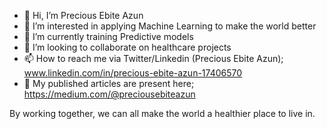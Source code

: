 - 👋 Hi, I’m Precious Ebite Azun
- 👀 I’m interested in applying Machine Learning to make the world better
- 🌱 I’m currently training Predictive models
- 💞️ I’m looking to collaborate on healthcare projects
- 📫 How to reach me via Twitter/Linkedin (Precious Ebite Azun); www.linkedin.com/in/precious-ebite-azun-17406570
- 👀 My published articles are present here; https://medium.com/@preciousebiteazun

By working together, we can all make the world a healthier place to live in.

<!---
precious-azun/precious-azun is a ✨ special ✨ repository because its `README.md` (this file) appears on your GitHub profile.
You can click the Preview link to take a look at your changes.
--->
